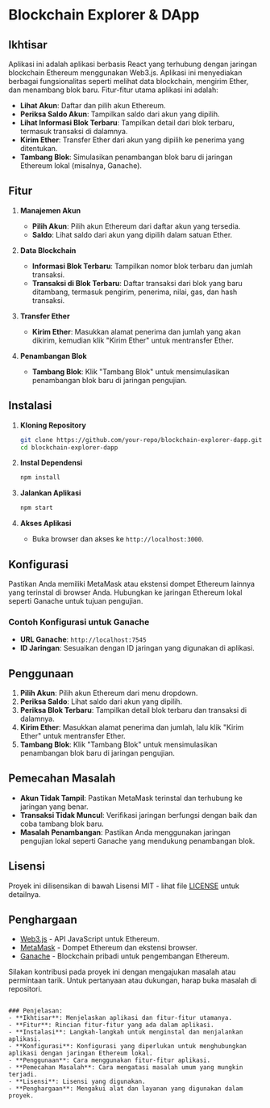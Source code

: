 # Blockchain Explorer & DApp

## Ikhtisar

Aplikasi ini adalah aplikasi berbasis React yang terhubung dengan jaringan blockchain Ethereum menggunakan Web3.js. Aplikasi ini menyediakan berbagai fungsionalitas seperti melihat data blockchain, mengirim Ether, dan menambang blok baru. Fitur-fitur utama aplikasi ini adalah:

- **Lihat Akun**: Daftar dan pilih akun Ethereum.
- **Periksa Saldo Akun**: Tampilkan saldo dari akun yang dipilih.
- **Lihat Informasi Blok Terbaru**: Tampilkan detail dari blok terbaru, termasuk transaksi di dalamnya.
- **Kirim Ether**: Transfer Ether dari akun yang dipilih ke penerima yang ditentukan.
- **Tambang Blok**: Simulasikan penambangan blok baru di jaringan Ethereum lokal (misalnya, Ganache).

## Fitur

1. **Manajemen Akun**
   - **Pilih Akun**: Pilih akun Ethereum dari daftar akun yang tersedia.
   - **Saldo**: Lihat saldo dari akun yang dipilih dalam satuan Ether.

2. **Data Blockchain**
   - **Informasi Blok Terbaru**: Tampilkan nomor blok terbaru dan jumlah transaksi.
   - **Transaksi di Blok Terbaru**: Daftar transaksi dari blok yang baru ditambang, termasuk pengirim, penerima, nilai, gas, dan hash transaksi.

3. **Transfer Ether**
   - **Kirim Ether**: Masukkan alamat penerima dan jumlah yang akan dikirim, kemudian klik "Kirim Ether" untuk mentransfer Ether.

4. **Penambangan Blok**
   - **Tambang Blok**: Klik "Tambang Blok" untuk mensimulasikan penambangan blok baru di jaringan pengujian.

## Instalasi

1. **Kloning Repository**
   ```bash
   git clone https://github.com/your-repo/blockchain-explorer-dapp.git
   cd blockchain-explorer-dapp
   ```

2. **Instal Dependensi**
   ```bash
   npm install
   ```

3. **Jalankan Aplikasi**
   ```bash
   npm start
   ```

4. **Akses Aplikasi**
   - Buka browser dan akses ke `http://localhost:3000`.

## Konfigurasi

Pastikan Anda memiliki MetaMask atau ekstensi dompet Ethereum lainnya yang terinstal di browser Anda. Hubungkan ke jaringan Ethereum lokal seperti Ganache untuk tujuan pengujian.

### Contoh Konfigurasi untuk Ganache

- **URL Ganache**: `http://localhost:7545`
- **ID Jaringan**: Sesuaikan dengan ID jaringan yang digunakan di aplikasi.

## Penggunaan

1. **Pilih Akun**: Pilih akun Ethereum dari menu dropdown.
2. **Periksa Saldo**: Lihat saldo dari akun yang dipilih.
3. **Periksa Blok Terbaru**: Tampilkan detail blok terbaru dan transaksi di dalamnya.
4. **Kirim Ether**: Masukkan alamat penerima dan jumlah, lalu klik "Kirim Ether" untuk mentransfer Ether.
5. **Tambang Blok**: Klik "Tambang Blok" untuk mensimulasikan penambangan blok baru di jaringan pengujian.

## Pemecahan Masalah

- **Akun Tidak Tampil**: Pastikan MetaMask terinstal dan terhubung ke jaringan yang benar.
- **Transaksi Tidak Muncul**: Verifikasi jaringan berfungsi dengan baik dan coba tambang blok baru.
- **Masalah Penambangan**: Pastikan Anda menggunakan jaringan pengujian lokal seperti Ganache yang mendukung penambangan blok.

## Lisensi

Proyek ini dilisensikan di bawah Lisensi MIT - lihat file [LICENSE](LICENSE) untuk detailnya.

## Penghargaan

- [Web3.js](https://github.com/ethereum/web3.js) - API JavaScript untuk Ethereum.
- [MetaMask](https://metamask.io) - Dompet Ethereum dan ekstensi browser.
- [Ganache](https://www.trufflesuite.com/ganache) - Blockchain pribadi untuk pengembangan Ethereum.

Silakan kontribusi pada proyek ini dengan mengajukan masalah atau permintaan tarik. Untuk pertanyaan atau dukungan, harap buka masalah di repositori.

```

### Penjelasan:
- **Ikhtisar**: Menjelaskan aplikasi dan fitur-fitur utamanya.
- **Fitur**: Rincian fitur-fitur yang ada dalam aplikasi.
- **Instalasi**: Langkah-langkah untuk menginstal dan menjalankan aplikasi.
- **Konfigurasi**: Konfigurasi yang diperlukan untuk menghubungkan aplikasi dengan jaringan Ethereum lokal.
- **Penggunaan**: Cara menggunakan fitur-fitur aplikasi.
- **Pemecahan Masalah**: Cara mengatasi masalah umum yang mungkin terjadi.
- **Lisensi**: Lisensi yang digunakan.
- **Penghargaan**: Mengakui alat dan layanan yang digunakan dalam proyek.

```